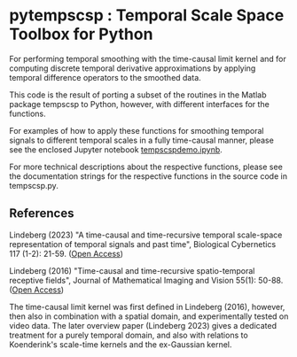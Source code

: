 # pytempscsp : Temporal Scale Space Toolbox for Python

For performing temporal smoothing with the time-causal limit kernel and
for computing discrete temporal derivative approximations by applying
temporal difference operators to the smoothed data.

This code is the result of porting a subset of the routines in the Matlab
package tempscsp to Python, however, with different interfaces for the functions.

For examples of how to apply these functions for smoothing temporal signals
to different temporal scales in a fully time-causal manner, please see the
enclosed Jupyter notebook [tempscspdemo.ipynb](/tempscspdemo.ipynb).

For more technical descriptions about the respective functions, please see
the documentation strings for the respective functions in the source code
in tempscsp.py.

## References

Lindeberg (2023) "A time-causal and time-recursive temporal scale-space representation
of temporal signals and past time", Biological Cybernetics 117 (1-2): 21-59.
([Open Access](http://dx.doi.org/10.1007/s00422-022-00953-6))

Lindeberg (2016) "Time-causal and time-recursive spatio-temporal receptive fields",
Journal of Mathematical Imaging and Vision 55(1): 50-88.
([Open Access](https://doi.org/10.1007/s10851-015-0613-9))

The time-causal limit kernel was first defined in Lindeberg (2016), however,
then also in combination with a spatial domain, and experimentally tested on
video data. The later overview paper (Lindeberg 2023) gives a dedicated treatment
for a purely temporal domain, and also with relations to Koenderink's scale-time
kernels and the ex-Gaussian kernel.

